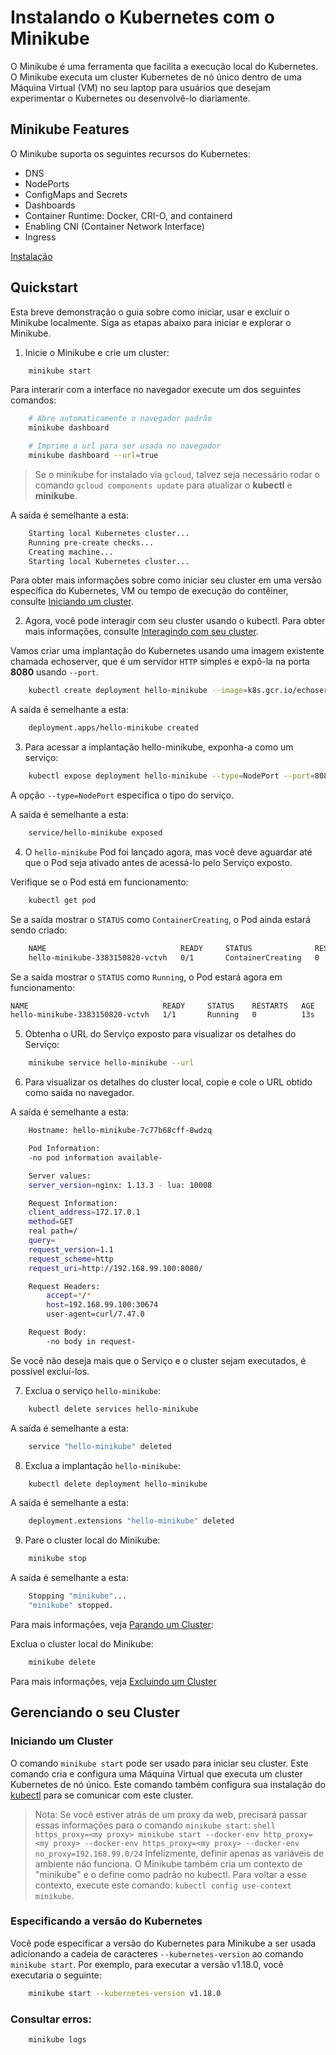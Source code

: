 # Instalando o Kubernetes com o Minikube

O Minikube é uma ferramenta que facilita a execução local do Kubernetes. O Minikube executa um cluster Kubernetes de nó único dentro de uma Máquina Virtual (VM) no seu laptop para usuários que desejam experimentar o Kubernetes ou desenvolvê-lo diariamente.

## Minikube Features

O Minikube suporta os seguintes recursos do Kubernetes:

* DNS
* NodePorts
* ConfigMaps and Secrets
* Dashboards
* Container Runtime: Docker, CRI-O, and containerd
* Enabling CNI (Container Network Interface)
* Ingress

[Instalação](https://kubernetes.io/docs/tasks/tools/install-minikube/)

## Quickstart

Esta breve demonstração o guia sobre como iniciar, usar e excluir o Minikube localmente. Siga as etapas abaixo para iniciar e explorar o Minikube.

1. Inicie o Minikube e crie um cluster:

```bash
    minikube start
```

Para interarir com a interface no navegador execute um dos seguintes comandos:

```bash
    # Abre automaticamente o navegador padrão
    minikube dashboard

    # Imprime a url para ser usada no navegador
    minikube dashboard --url=true
```


> Se o minikube for instalado via `gcloud`, talvez seja necessário rodar o comando `gcloud components update` para atualizar o __kubectl__ e __minikube__.

A saída é semelhante a esta:

```bash
    Starting local Kubernetes cluster...
    Running pre-create checks...
    Creating machine...
    Starting local Kubernetes cluster...
```

Para obter mais informações sobre como iniciar seu cluster em uma versão específica do Kubernetes, VM ou tempo de execução do contêiner, consulte [Iniciando um cluster](https://kubernetes.io/docs/setup/learning-environment/minikube/#starting-a-cluster).

2. Agora, você pode interagir com seu cluster usando o kubectl. Para obter mais informações, consulte [Interagindo com seu cluster](https://kubernetes.io/docs/setup/learning-environment/minikube/#interacting-with-your-cluster).

Vamos criar uma implantação do Kubernetes usando uma imagem existente chamada echoserver, que é um servidor `HTTP` simples e expô-la na porta __8080__ usando `--port`.

```bash
    kubectl create deployment hello-minikube --image=k8s.gcr.io/echoserver:1.10
```

A saída é semelhante a esta:

```bash
    deployment.apps/hello-minikube created
```

3. Para acessar a implantação hello-minikube, exponha-a como um serviço:

```bash
    kubectl expose deployment hello-minikube --type=NodePort --port=8080
```

A opção `--type=NodePort` especifica o tipo do serviço.

A saída é semelhante a esta:

```bash
    service/hello-minikube exposed
```

4. O `hello-minikube` Pod foi lançado agora, mas você deve aguardar até que o Pod seja ativado antes de acessá-lo pelo Serviço exposto.

Verifique se o Pod está em funcionamento:

```bash
    kubectl get pod
```

Se a saída mostrar o `STATUS` como `ContainerCreating`, o Pod ainda estará sendo criado:

```bash
    NAME                              READY     STATUS              RESTARTS   AGE
    hello-minikube-3383150820-vctvh   0/1       ContainerCreating   0          3s
```

Se a saída mostrar o `STATUS` como `Running`, o Pod estará agora em funcionamento:

```bash
NAME                              READY     STATUS    RESTARTS   AGE
hello-minikube-3383150820-vctvh   1/1       Running   0          13s
```

5. Obtenha o URL do Serviço exposto para visualizar os detalhes do Serviço:


```bash
    minikube service hello-minikube --url
```

6. Para visualizar os detalhes do cluster local, copie e cole o URL obtido como saída no navegador.

A saída é semelhante a esta:

```bash
    Hostname: hello-minikube-7c77b68cff-8wdzq

    Pod Information:
    -no pod information available-

    Server values:
    server_version=nginx: 1.13.3 - lua: 10008

    Request Information:
    client_address=172.17.0.1
    method=GET
    real path=/
    query=
    request_version=1.1
    request_scheme=http
    request_uri=http://192.168.99.100:8080/

    Request Headers:
        accept=*/*
        host=192.168.99.100:30674
        user-agent=curl/7.47.0

    Request Body:
        -no body in request-
```

Se você não deseja mais que o Serviço e o cluster sejam executados, é possível excluí-los.

7. Exclua o serviço `hello-minikube`:

```bash
    kubectl delete services hello-minikube
```

A saída é semelhante a esta:

```bash
    service "hello-minikube" deleted
```

8. Exclua a implantação `hello-minikube`:

```bash
    kubectl delete deployment hello-minikube
```

A saída é semelhante a esta:

```bash
    deployment.extensions "hello-minikube" deleted
```

9. Pare o cluster local do Minikube:

```bash
    minikube stop
```

A saída é semelhante a esta:

```bash
    Stopping "minikube"...
    "minikube" stopped.
```

Para mais informações, veja [Parando um Cluster](https://kubernetes.io/docs/setup/learning-environment/minikube/#stopping-a-cluster):

Exclua o cluster local do Minikube:

```bash
    minikube delete
```

Para mais informações, veja [Excluindo um Cluster](https://kubernetes.io/docs/setup/learning-environment/minikube/#deleting-a-cluster)

## Gerenciando o seu Cluster


### Iniciando um Cluster

O comando `minikube start` pode ser usado para iniciar seu cluster. Este comando cria e configura uma Máquina Virtual que executa um cluster Kubernetes de nó único. Este comando também configura sua instalação do [kubectl](https://kubernetes.io/docs/reference/kubectl/overview/) para se comunicar com este cluster.

> Nota: Se você estiver atrás de um proxy da web, precisará passar essas informações para o comando `minikube start`: `shell https_proxy=<my proxy> minikube start --docker-env http_proxy=<my proxy> --docker-env https_proxy=<my proxy> --docker-env no_proxy=192.168.99.0/24` Infelizmente, definir apenas as variáveis de ambiente não funciona. O Minikube também cria um contexto de "minikube" e o define como padrão no kubectl. Para voltar a esse contexto, execute este comando: `kubectl config use-context minikube`.

### Especificando a versão do Kubernetes

Você pode especificar a versão do Kubernetes para Minikube a ser usada adicionando a cadeia de caracteres `--kubernetes-version` ao comando `minikube start`. Por exemplo, para executar a versão v1.18.0, você executaria o seguinte:

```bash
    minikube start --kubernetes-version v1.18.0
```

### Consultar erros:

```bash
    minikube logs
```
